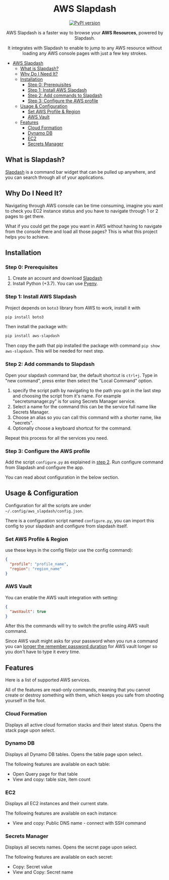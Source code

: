 <!-- markdownlint-configure-file {
  "MD033": false,
  "MD041": false
} -->
<div align="center">

# AWS Slapdash

[![PyPI version](https://badge.fury.io/py/aws-slapdash.svg)](https://badge.fury.io/py/aws-slapdash)

AWS Slapdash is a faster way to browse your **AWS Resources**, powered by Slapdash.

It integrates with Slapdash to enable to jump to any AWS resource without loading
any AWS console pages with just a few key strokes.

</div>

- [AWS Slapdash](#aws-slapdash)
  - [What is Slapdash?](#what-is-slapdash)
  - [Why Do I Need It?](#why-do-i-need-it)
  - [Installation](#installation)
    - [Step 0: Prerequisites](#step-0-prerequisites)
    - [Step 1: Install AWS Slapdash](#step-1-install-aws-slapdash)
    - [Step 2: Add commands to Slapdash](#step-2-add-commands-to-slapdash)
    - [Step 3: Configure the AWS profile](#step-3-configure-the-aws-profile)
  - [Usage & Configuration](#usage--configuration)
    - [Set AWS Profile & Region](#set-aws-profile--region)
    - [AWS Vault](#aws-vault)
  - [Features](#features)
    - [Cloud Formation](#cloud-formation)
    - [Dynamo DB](#dynamo-db)
    - [EC2](#ec2)
    - [Secrets Manager](#secrets-manager)

## What is Slapdash?

[Slapdash](https://slapdash.com/home) is a command bar widget that can be pulled
up anywhere, and you can search through all of your applications.

## Why Do I Need It?

Navigating through AWS console can be time consuming, imagine you want to check
you EC2 instance status and you have to navigate through 1 or 2 pages to get there.

What if you could get the page you want in AWS without having to navigate from
the console there and load all those pages?
This is what this project helps you to achieve.

## Installation

### Step 0: Prerequisites

1. Create an account and download [Slapdash](https://slapdash.com/home)
2. Install Python (+3.7). You can use [Pyenv](https://github.com/pyenv/pyenv).

### Step 1: Install AWS Slapdash

Project depends on `boto3` library from AWS to work, install it with

```bash
pip install boto3
```

Then install the package with:

```bash
pip install aws-slapdash
```

Then copy the path that pip installed the package with command `pip show aws-slapdash`.
This will be needed for next step.

### Step 2: Add commands to Slapdash

Open your slapdash command bar, the default shortcut is `ctrl+j`.
Type in "new command", press enter then select the "Local Command" option.

1. specify the script path by navigating to the path
you got in the last step and choosing the script from it's name.
For example "secretsmanager.py" is for using Secrets Manager service.
2. Select a name for the command this can be the service full name like Secrets Manager.
3. Choose an alias so you can call this command with a shorter name, like "secrets".
4. Optionally choose a keyboard shortcut for the command.

Repeat this process for all the services you need.

### Step 3: Configure the AWS profile

Add the script `configure.py` as explained in [step 2](#step-2-add-commands-to-slapdash).
Run configure command from Slapdash and configure the app.

You can read about configuration in the below section.

## Usage & Configuration

Configuration for all the scripts are under `~/.config/aws_slapdash/config.json`.

There is a configuration script named `configure.py`,
you can import this config to your slapdash and configure from slapdash itself.

### Set AWS Profile & Region

use these keys in the config file(or use the config command):

```json
{
  "profile": "profile_name",
  "region": "region_name"
}
```

### AWS Vault

You can enable the AWS vault integration with setting:

```json
{
  "awsVault": true
}
```

After this the commands will try to switch the profile using AWS vault command.

Since AWS vault might asks for your password when you run a command you can
[longer the remember password duration](https://github.com/99designs/aws-vault/blob/master/USAGE.md#keychain)
for AWS vault longer so you don't have to
type it every time.

## Features

Here is a list of supported AWS services.

All of the features are read-only commands, meaning that you cannot
create or destroy something with them,
 which keeps you safe from shooting yourself in the foot.

### Cloud Formation

Displays all active cloud formation stacks and their latest status.
Opens the stack page upon select.

### Dynamo DB

Displays all Dynamo DB tables.
Opens the table page upon select.

The following features are available on each table:

- Open Query page for that table
- View and copy: table size, item count

### EC2

Displays all EC2 instances and their current state.

The following features are available on each instance:

- View and copy: Public DNS name - connect with SSH command

### Secrets Manager

Displays all secrets names. Opens the secret page upon select.

The following features are available on each secret:

- Copy: Secret value
- View and Copy: Secret name

